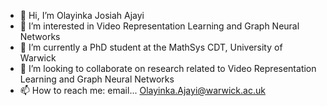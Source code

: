- 👋 Hi, I’m Olayinka Josiah Ajayi
- 👀 I’m interested in Video Representation Learning and Graph Neural Networks
- 🌱 I’m currently a PhD student at the MathSys CDT, University of Warwick
- 💞️ I’m looking to collaborate on research related to Video Representation Learning and Graph Neural Networks
- 📫 How to reach me: email... Olayinka.Ajayi@warwick.ac.uk

<!---
olayinkaajayi/olayinkaajayi is a ✨ special ✨ repository because its `README.md` (this file) appears on your GitHub profile.
You can click the Preview link to take a look at your changes.
--->
